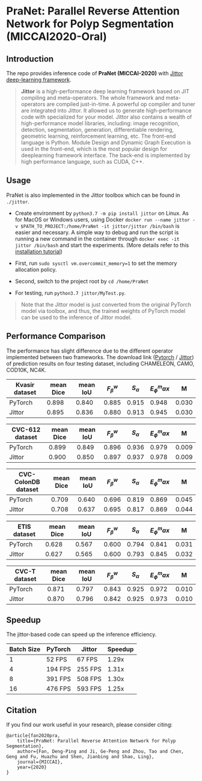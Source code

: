 # PraNet: Parallel Reverse Attention Network for Polyp Segmentation (MICCAI2020-Oral)

## Introduction

The repo provides inference code of **PraNet (MICCAI-2020)** with [Jittor deep-learning framework](https://github.com/Jittor/jittor).

> **Jittor** is a high-performance deep learning framework based on JIT compiling and meta-operators. The whole framework and meta-operators are compiled just-in-time. A powerful op compiler and tuner are integrated into Jittor. It allowed us to generate high-performance code with specialized for your model. Jittor also contains a wealth of high-performance model libraries, including: image recognition, detection, segmentation, generation, differentiable rendering, geometric learning, reinforcement learning, etc. The front-end language is Python. Module Design and Dynamic Graph Execution is used in the front-end, which is the most popular design for deeplearning framework interface. The back-end is implemented by high performance language, such as CUDA, C++.

## Usage

PraNet is also implemented in the Jittor toolbox which can be found in `./jittor`.
+ Create environment by `python3.7 -m pip install jittor` on Linux. 
As for MacOS or Windows users, using Docker `docker run --name jittor -v $PATH_TO_PROJECT:/home/PraNet -it jittor/jittor /bin/bash` 
is easier and necessary. 
A simple way to debug and run the script is running a new command in the container through `docker exec -it jittor /bin/bash` and start the experiments. (More details refer to this [installation tutorial](https://github.com/Jittor/jittor#install))

+ First, run `sudo sysctl vm.overcommit_memory=1` to set the memory allocation policy.

+ Second, switch to the project root by `cd /home/PraNet`

+ For testing, run `python3.7 jittor/MyTest.py`. 

> Note that the Jittor model is just converted from the original PyTorch model via toolbox, and thus, the trained weights of PyTorch model can be used to the inference of Jittor model.

## Performance Comparison

The performance has slight difference due to the different operator implemented between two frameworks.  The download link ([Pytorch](https://drive.google.com/file/d/1tW0OOxPSuhfSbMijaMPwRDPElW1qQywz/view?usp=sharing) / [Jittor](https://drive.google.com/file/d/1qpzNTWLAhepCT0OGNdjUIk-SVMCGUEdf/view?usp=sharing)) of prediction results on four testing dataset, including CHAMELEON, CAMO, COD10K, NC4K.

| Kvasir dataset      | mean Dice | mean IoU | $F_\beta^w$ | $S_\alpha$ | $E_\phi^max$ | M     |
|---------------------|-----------|----------|-------------|------------|--------------|-------|
| PyTorch             | 0.898     | 0.840    | 0.885       | 0.915      | 0.948        | 0.030 |
| Jittor              | 0.895     | 0.836    | 0.880       | 0.913      | 0.945        | 0.030 |

| CVC-612 dataset     | mean Dice | mean IoU | $F_\beta^w$ | $S_\alpha$ | $E_\phi^max$ | M     |
|---------------------|-----------|----------|-------------|------------|--------------|-------|
| PyTorch             | 0.899     | 0.849    | 0.896       | 0.936      | 0.979        | 0.009 |
| Jittor              | 0.900     | 0.850    | 0.897       | 0.937      | 0.978        | 0.009 |

| CVC-ColonDB dataset | mean Dice | mean IoU | $F_\beta^w$ | $S_\alpha$ | $E_\phi^max$ | M     |
|---------------------|-----------|----------|-------------|------------|--------------|-------|
| PyTorch             | 0.709     | 0.640    | 0.696       | 0.819      | 0.869        | 0.045 |
| Jittor              | 0.708     | 0.637    | 0.695       | 0.817      | 0.869        | 0.044 |

| ETIS dataset        | mean Dice | mean IoU | $F_\beta^w$ | $S_\alpha$ | $E_\phi^max$ | M     |
|---------------------|-----------|----------|-------------|------------|--------------|-------|
| PyTorch             | 0.628     | 0.567    | 0.600       | 0.794      | 0.841        | 0.031 |
| Jittor              | 0.627     | 0.565    | 0.600       | 0.793      | 0.845        | 0.032 |

| CVC-T dataset       | mean Dice | mean IoU | $F_\beta^w$ | $S_\alpha$ | $E_\phi^max$ | M     |
|---------------------|-----------|----------|-------------|------------|--------------|-------|
| PyTorch             | 0.871     | 0.797    | 0.843       | 0.925      | 0.972        | 0.010 |
| Jittor              | 0.870     | 0.796    | 0.842       | 0.925      | 0.973        | 0.010 |

## Speedup

The jittor-based code can speed up the inference efficiency.

| Batch Size  	|     PyTorch    	|     Jittor     	|     Speedup    	|
|-----------	|----------------	|----------------	|----------------	|
|     1     	|     52 FPS     	|     67 FPS     	|     1.29x       	|
|     4     	|     194 FPS    	|     255 FPS    	|     1.31x       	|
|     8     	|     391 FPS    	|     508 FPS    	|     1.30x      	|
|     16    	|     476 FPS    	|     593 FPS    	|     1.25x       	|

## Citation

If you find our work useful in your research, please consider citing:
    
    
    @article{fan2020pra,
        title={PraNet: Parallel Reverse Attention Network for Polyp Segmentation},
        author={Fan, Deng-Ping and Ji, Ge-Peng and Zhou, Tao and Chen, Geng and Fu, Huazhu and Shen, Jianbing and Shao, Ling},
        journal={MICCAI},
        year={2020}
    }

